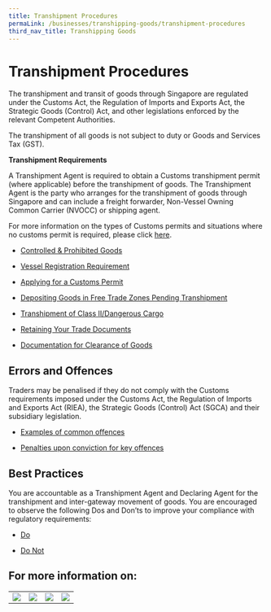 ```yaml
---
title: Transhipment Procedures
permaLink: /businesses/transhipping-goods/transhipment-procedures
third_nav_title: Transhipping Goods
---
```



# Transhipment Procedures

The transhipment and transit of goods through Singapore are regulated under the Customs Act, the Regulation of Imports and Exports Act, the Strategic Goods (Control) Act, and other legislations enforced by the relevant Competent Authorities.

The transhipment of all goods is not subject to duty or Goods and Services Tax (GST).

**Transhipment Requirements**

A Transhipment Agent is required to obtain a Customs transhipment permit (where applicable) before the transhipment of goods. The Transhipment Agent is the party who arranges for the transhipment of goods through Singapore and can include a freight forwarder, Non-Vessel Owning Common Carrier (NVOCC) or shipping agent.

For more information on the types of Customs permits and situations where no customs permit is required, please click [here](https://www.customs.gov.sg/businesses/transhipping-goods/transhipment-procedures/types-of-transhipment-permits).

-   [Controlled & Prohibited Goods](https://www.customs.gov.sg/businesses/transhipping-goods/transhipment-procedures#item-heading-6d6ce17a-45cd-46c2-a9c3-c6a3b0e12bcd)
    
-   [Vessel Registration Requirement](https://www.customs.gov.sg/businesses/transhipping-goods/transhipment-procedures#item-heading-b5671bf3-5c37-4f72-8e85-82d9db2030ca)
    
-   [Applying for a Customs Permit](https://www.customs.gov.sg/businesses/transhipping-goods/transhipment-procedures#item-heading-b55a0a29-c3bf-4264-9f3c-4209b9434d82)
    
-   [Depositing Goods in Free Trade Zones Pending Transhipment](https://www.customs.gov.sg/businesses/transhipping-goods/transhipment-procedures#item-heading-0015e828-4ce9-4dcb-87b3-b251e493939f)
    
-   [Transhipment of Class II/Dangerous Cargo](https://www.customs.gov.sg/businesses/transhipping-goods/transhipment-procedures#item-heading-44aa5552-394a-4e7e-922b-bca4d9c33b3d)
    
-   [Retaining Your Trade Documents](https://www.customs.gov.sg/businesses/transhipping-goods/transhipment-procedures#item-heading-3975c031-8d29-42c4-81ce-ea6dd9c788ce)
    
-   [Documentation for Clearance of Goods](https://www.customs.gov.sg/businesses/transhipping-goods/transhipment-procedures#item-heading-6195b3ca-253d-4552-844c-98c00e1a7419)
    

## Errors and Offences

Traders may be penalised if they do not comply with the Customs requirements imposed under the Customs Act, the Regulation of Imports and Exports Act (RIEA), the Strategic Goods (Control) Act (SGCA) and their subsidiary legislation.

-   [Examples of common offences](https://www.customs.gov.sg/businesses/transhipping-goods/transhipment-procedures#item-heading-46075a7a-4d39-4a74-b9dc-d39143a6ba11)
    
-   [Penalties upon conviction for key offences](https://www.customs.gov.sg/businesses/transhipping-goods/transhipment-procedures#item-heading-de1f0ca6-f89f-4b0f-a203-a4b5aac715fe)
    

## Best Practices

You are accountable as a Transhipment Agent and Declaring Agent for the transhipment and inter-gateway movement of goods. You are encouraged to observe the following Dos and Don’ts to improve your compliance with regulatory requirements:

-   [Do](https://www.customs.gov.sg/businesses/transhipping-goods/transhipment-procedures#item-heading-87267bc4-ad79-4f85-a9b2-b6012eee9328)
    
-   [Do Not](https://www.customs.gov.sg/businesses/transhipping-goods/transhipment-procedures#item-heading-47e9cd10-b6c1-45c3-af82-6e771659a226)
  
 ## For more information on: 
 
|  |  ||  | 
|--|--|--| -- | 
| ![](https://lh6.googleusercontent.com/njf1j9yjEIE9SAJfDSYN_vFT3Du4rwoE02ne3cIMRdDV0Ryb48D7v1kN8-b3uqG8P--5LsexrIqlnStZ-sPzxHQEYfkEhSt8WVdG-ALRGqGPIBNkmvEW0JOXGzgMInOp1WidrjTbqMiRgtx7ZQ) |![](https://lh5.googleusercontent.com/KUojJ2d9lVN1PZu-VK_VAjruAd_gcEdy0DWNg2b7iNqTLFIX0gyysa9FhU9iDr2KHlQowgH1b2pUhGda0mR80FPOZweO2wFQcq9ha2kXbIHsfRIoCEYVBK_DwdvaVM0cFXUbEmcZycWVzLg14A)  |![](https://lh6.googleusercontent.com/V2at_ZhSduN3BnzTSVeBece_JIsb8QZUaMo7KGX0nIUFr7LJNEcEXoTLw4gLdoBscolrb4xBfyAJ-H-vMwJy5gZzWMu8sU9Fak-qNlQ5mwBINpxXP7yKTPFNovWUyrWJr7UEoCSASxKOAbHh_Q)| ![](https://lh3.googleusercontent.com/os_C_fDfFMe9_7JsOVNyw4oPmKPacsM3rezMZrAU_pWLbZDh6w9o0VF44UdHTVRf4_c7QWkW0jS_YNDfzdimuB3Y1VHu-_V6LnpUte0VIF__dgpSEQF9thwTZ86BWWjjBiQ5ANLNFe0QtcrjJQ) | 
